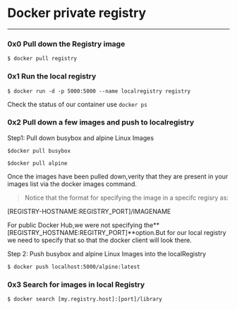 # Docker private registry
---
### 0x0 Pull down the Registry image
```
$ docker pull registry
```
### 0x1 Run the local registry
```
$ docker run -d -p 5000:5000 --name localregistry registry
```
Check the status of our container use `docker ps`
### 0x2 Pull down a few images and push to localregistry

Step1: Pull down busybox and alpine Linux Images
```
$docker pull busybox

$docker pull alpine

```
Once the images have been pulled down,verity that they are present in your images list via the docker images command.

> Notice that the format for specifying the image in  a specifc regisry as:

[REGISTRY-HOSTNAME:REGISTRY_PORT]/IMAGENAME

For public Docker Hub,we were not specifying the**[REGISTRY_HOSTNAME:REGITRY_PORT]**option.But for our local registry we need to specify that so that the docker client will look there.

Step 2: Push busybox and alpine Linux Images into the localRegistry
```
$ docker push localhost:5000/alpine:latest
```
### 0x3 Search for images in local Registry 
```
$ docker search [my.registry.host]:[port]/library
```
